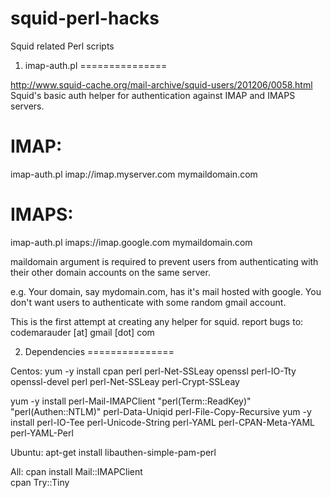 squid-perl-hacks
================

Squid related Perl scripts

1. imap-auth.pl
===============

http://www.squid-cache.org/mail-archive/squid-users/201206/0058.html
Squid's basic auth helper for authentication against IMAP and IMAPS servers.

IMAP:
=====
imap-auth.pl imap://imap.myserver.com mymaildomain.com

IMAPS:
======
imap-auth.pl imaps://imap.google.com mymaildomain.com

maildomain argument is required to prevent users from authenticating with their other domain accounts
on the same server.

e.g.
Your domain, say mydomain.com, has it's mail hosted with google. You don't want users to authenticate
with some random gmail account.


This is the first attempt at creating any helper for squid.
report bugs to: codemarauder [at] gmail [dot] com

2. Dependencies
===============

Centos:
yum -y install cpan perl perl-Net-SSLeay openssl perl-IO-Tty openssl-devel perl perl-Net-SSLeay perl-Crypt-SSLeay

yum -y install perl-Mail-IMAPClient  "perl(Term::ReadKey)"  "perl(Authen::NTLM)"  perl-Data-Uniqid  perl-File-Copy-Recursive 
yum -y install perl-IO-Tee perl-Unicode-String  perl-YAML perl-CPAN-Meta-YAML perl-YAML-Perl


Ubuntu: 
apt-get install libauthen-simple-pam-perl  

All:
cpan install Mail::IMAPClient  
cpan Try::Tiny 
